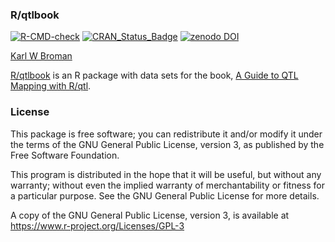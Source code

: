 ### R/qtlbook

[![R-CMD-check](https://github.com/kbroman/qtlbook/actions/workflows/R-CMD-check.yaml/badge.svg)](https://github.com/kbroman/qtlbook/actions/workflows/R-CMD-check.yaml)
[![CRAN_Status_Badge](https://www.r-pkg.org/badges/version/qtlbook)](https://cran.r-project.org/package=qtlbook)
[![zenodo DOI](https://zenodo.org/badge/DOI/10.5281/zenodo.3260729.svg)](https://doi.org/10.5281/zenodo.3260729)

[Karl W Broman](https://kbroman.org)

[R/qtlbook](https://github.com/kbroman/qtlbook) is an R package with
data sets for the book, [A Guide to QTL Mapping with R/qtl](https://rqtl.org/book/).

### License

This package is free software; you can redistribute it and/or modify it
under the terms of the GNU General Public License, version 3, as
published by the Free Software Foundation.

This program is distributed in the hope that it will be useful, but
without any warranty; without even the implied warranty of
merchantability or fitness for a particular purpose.  See the GNU
General Public License for more details.

A copy of the GNU General Public License, version 3, is available at
<https://www.r-project.org/Licenses/GPL-3>
